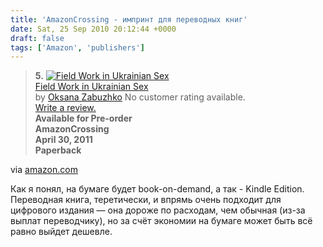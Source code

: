 ```yaml
---
title: 'AmazonCrossing - импринт для переводных книг'
date: Sat, 25 Sep 2010 20:12:44 +0000
draft: false
tags: ['Amazon', 'publishers']
---
```


> **5\.** [![Field Work in Ukrainian Sex](http://ecx.images-amazon.com/images/I/51ws2TX9pYL._SL110_.jpg)](http://www.amazon.com/Field-Work-Ukrainian-Oksana-Zabuzhko/dp/1611090083/ref=br_lf_m_1000507571_1_5_img?ie=UTF8&m=ATVPDKIKX0DER&s=books&pf_rd_p=1275759362&pf_rd_s=center-3&pf_rd_t=1401&pf_rd_i=1000507571&pf_rd_m=ATVPDKIKX0DER&pf_rd_r=1NYBXGW9RZ48P7G8QCZ3)  
> [Field Work in Ukrainian Sex](http://www.amazon.com/Field-Work-Ukrainian-Oksana-Zabuzhko/dp/1611090083/ref=br_lf_m_1000507571_1_5_ttl?ie=UTF8&m=ATVPDKIKX0DER&s=books&pf_rd_p=1275759362&pf_rd_s=center-3&pf_rd_t=1401&pf_rd_i=1000507571&pf_rd_m=ATVPDKIKX0DER&pf_rd_r=1NYBXGW9RZ48P7G8QCZ3)  
> by [Oksana Zabuzhko](http://www.amazon.com/-/e/B00423WOVO?pf_rd_p=1275759362&pf_rd_s=center-3&pf_rd_t=1401&pf_rd_i=1000507571&pf_rd_m=ATVPDKIKX0DER&pf_rd_r=1NYBXGW9RZ48P7G8QCZ3) No customer rating available.  
> [Write a review.](http://www.amazon.com/review/write-a-review.html?ie=UTF8&asin=1611090083&pf_rd_p=1275759362&pf_rd_s=center-3&pf_rd_t=1401&pf_rd_i=1000507571&pf_rd_m=ATVPDKIKX0DER&pf_rd_r=1NYBXGW9RZ48P7G8QCZ3)  
> **Available for Pre-order**  
> **AmazonCrossing**  
> **April 30, 2011**  
> **Paperback**

via [amazon.com](http://www.amazon.com/gp/feature.html?ie=UTF8&docId=1000507571)

Как я понял, на бумаге будет book-on-demand, а так - Kindle Edition. Переводная книга, теретически, и впрямь очень подходит для цифрового издания — она дороже по расходам, чем обычная (из-за выплат переводчику), но за счёт экономии на бумаге может быть всё равно выйдет дешевле.